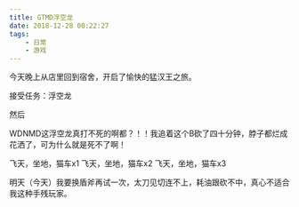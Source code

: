 ```yaml
---
title: GTMD浮空龙
date: 2018-12-28 00:22:27
tags:
    - 日常
    - 游戏
---
```

  今天晚上从店里回到宿舍，开启了愉快的猛汉王之旅。
  
  接受任务：浮空龙
  
  然后
  
  WDNMD这浮空龙真打不死的啊都？！！我追着这个B砍了四十分钟，脖子都烂成花洒了，可为什么就是死不了啊！
  
  飞天，坐地，猫车x1
  飞天，坐地，猫车x2
  飞天，坐地，猫车x3
  
  明天（今天）我要换盾斧再试一次，太刀见切连不上，耗油跟砍不中，真心不适合我这种手残玩家。
